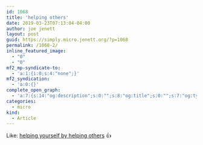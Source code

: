 ```yaml
---
id: 1068
title: 'helping others'
date: 2019-03-23T07:13:04-04:00
author: joe jenett
layout: post
guid: https://simply.micro.jenett.org/?p=1068
permalink: /1068-2/
inline_featured_image:
  - "0"
  - "0"
mf2_mp-syndicate-to:
  - 'a:1:{i:0;s:4:"none";}'
mf2_syndication:
  - 'a:0:{}'
complete_open_graph:
  - 'a:7:{s:14:"og:description";s:0:"";s:8:"og:title";s:0:"";s:7:"og:type";s:0:"";s:12:"twitter:card";s:7:"summary";s:15:"twitter:creator";s:0:"";s:19:"twitter:description";s:0:"";s:8:"og:image";s:0:"";}'
categories:
  - micro
kind:
  - Article
---
```

Like: [helping yourself by helping others](https://youneedastereo.com/#2019-03-21%20helping%20yourself%20by%20helping%20others) 👍